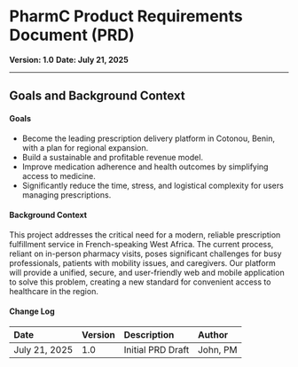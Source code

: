 # PharmC Product Requirements Document (PRD)
**Version: 1.0**
**Date: July 21, 2025**

---

## Goals and Background Context

#### **Goals**
* Become the leading prescription delivery platform in Cotonou, Benin, with a plan for regional expansion.
* Build a sustainable and profitable revenue model.
* Improve medication adherence and health outcomes by simplifying access to medicine.
* Significantly reduce the time, stress, and logistical complexity for users managing prescriptions.

#### **Background Context**
This project addresses the critical need for a modern, reliable prescription fulfillment service in French-speaking West Africa. The current process, reliant on in-person pharmacy visits, poses significant challenges for busy professionals, patients with mobility issues, and caregivers. Our platform will provide a unified, secure, and user-friendly web and mobile application to solve this problem, creating a new standard for convenient access to healthcare in the region.

#### **Change Log**
| Date          | Version | Description         | Author     |
| :------------ | :------ | :------------------ | :--------- |
| July 21, 2025 | 1.0     | Initial PRD Draft   | John, PM   | 